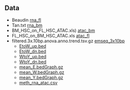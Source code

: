 ## Data

- Beaudin  [rna_fl](../../data/from_pub/Beaudin.txt)
- Tan.txt [rna_bm](../../data/from_pub/Tan.txt)
- BM_HSC_on_FL_HSC_ATAC.xls) [atac_bm](../../data/from_pub/BM_HSC_on_FL_HSC_ATAC.xls)
- FL_HSC_on_BM_HSC_ATAC.xls [atac_fl](../../data/from_pub/FL_HSC_on_BM_HSC_ATAC.xls)
- filtered.3x.10bp.anova.anno.trend.tsv.gz [emseq_3x10bp](../2025-06-03-3x-depth/filtered.3x.10bp.anova.anno.trend.tsv.gz)
  - [EtoW_up.bed](EtoW_up.bed)
  - [EtoW_dn.bed](EtoW_up.bed)
  - [WtoY_up.bed](WtoY_up.bed)
  - [WtoY_dn.bed](WtoY_up.bed)
  - [mean_E.bedGraph.gz](mean_E.bedGraph.gz)
  - [mean_W.bedGraph.gz](mean_W.bedGraph.gz)
  - [mean_Y.bedGraph.gz](mean_Y.bedGraph.gz)
  - [meth_rna_atac.csv](meth_rna_atac.csv)
